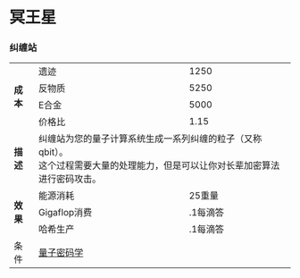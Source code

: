 # 冥王星
### 纠缠站
<table>
<tbody>
<tr>
<td rowspan="4">
<strong>
成本
</strong>
</td>
<td>
遗迹
</td>
<td>
1250
</td>
</tr>
<tr>
<td>
反物质
</td>
<td>
5250
</td>
</tr>
<tr>
<td>
E合金
</td>
<td>
5000
</td>
</tr>
<tr>
<td>
价格比
</td>
<td>
1.15
</td>
</tr>
<tr>
<td>
<strong>
描述
</strong>
</td>
<td colspan="2">
纠缠站为您的量子计算系统生成一系列纠缠的粒子（又称qbit）。
<br style="clear:both">
这个过程需要大量的处理能力，但是可以让你对长辈加密算法进行密码攻击。
</td>
</tr>
<tr>
<td rowspan="3">
<strong>
效果
</strong>
</td>
<td>
能源消耗
</td>
<td>
25重量
</td>
</tr>
<tr>
<td>
Gigaflop消费
</td>
<td>
.1每滴答
</td>
</tr>
<tr>
<td>
哈希生产
</td>
<td>
.1每滴答
</td>
</tr>
<tr>
<td>
条件
</td>
<td colspan="2">
<a href="#Technologies#Quantum_Cryptography">
量子密码学
</a>
</td>
</tr>
</tbody>
</table>